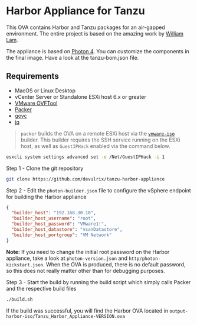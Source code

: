 # Harbor Appliance for Tanzu

This OVA contains Harbor and Tanzu packages for an air-gapped environment. The entire project is based on the amazing work by [William Lam](https://github.com/lamw/harbor-appliance).

The appliance is based on [Photon 4](https://github.com/vmware/photon/tree/master). You can customize the components in the final image. Have a look at the tanzu-bom.json file.

## Requirements

* MacOS or Linux Desktop
* vCenter Server or Standalone ESXi host 6.x or greater
* [VMware OVFTool](https://developer.vmware.com/web/tool/4.4.0/ovf)
* [Packer](https://www.packer.io/intro/getting-started/install.html)
* [govc](https://github.com/vmware/govmomi/tree/master/govc)
* [jq](https://github.com/stedolan/jq)

> `packer` builds the OVA on a remote ESXi host via the [`vmware-iso`](https://www.packer.io/docs/builders/vmware-iso.html) builder. This builder requires the SSH service running on the ESXi host, as well as `GuestIPHack` enabled via the command below.

```bash
esxcli system settings advanced set -o /Net/GuestIPHack -i 1
```

Step 1 - Clone the git repository

```bash
git clone https://github.com/devulrix/tanzu-harbor-appliance
```

Step 2 - Edit the `photon-builder.json` file to configure the vSphere endpoint for building the Harbor appliance

```json
{
  "builder_host": "192.168.30.10",
  "builder_host_username": "root",
  "builder_host_password": "VMware1!",
  "builder_host_datastore": "vsanDatastore",
  "builder_host_portgroup": "VM Network"
}
```

**Note:** If you need to change the initial root password on the Harbor appliance, take a look at `photon-version.json` and `http/photon-kickstart.json`. When the OVA is produced, there is no default password, so this does not really matter other than for debugging purposes.

Step 3 - Start the build by running the build script which simply calls Packer and the respective build files

```bash
./build.sh
````

If the build was successful, you will find the Harbor OVA located in `output-harbor-iso/Tanzu_Harbor_Appliance-VERSION.ova`
